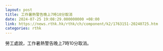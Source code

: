 ```yaml
---
layout: post
title: 工作暑熱警告晚上7時10分取消
date: 2024-07-25 19:08:29.000000000 +08:00
link: https://news.rthk.hk/rthk/ch/component/k2/1763151-20240725.htm
categories: rthk
---
```


勞工處說，工作暑熱警告晚上7時10分取消。
